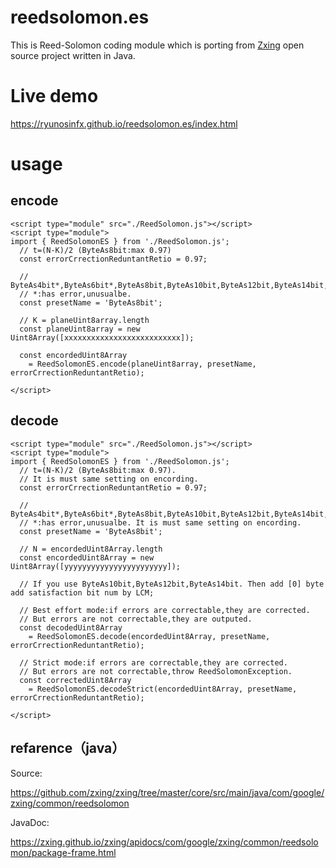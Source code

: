 # reedsolomon.es
This is Reed-Solomon coding module which is porting from [Zxing](https://github.com/zxing/zxing) open source project written in Java. 


# Live demo

https://ryunosinfx.github.io/reedsolomon.es/index.html

# usage

## encode 
```EJS
<script type="module" src="./ReedSolomon.js"></script>
<script type="module">
import { ReedSolomonES } from './ReedSolomon.js';
  // t=(N-K)/2 (ByteAs8bit:max 0.97)
  const errorCrrectionReduntantRetio = 0.97;
  
  // ByteAs4bit*,ByteAs6bit*,ByteAs8bit,ByteAs10bit,ByteAs12bit,ByteAs14bit,ByteAs16bit*,QR_CODE_FIELD_256
  // *:has error,unusualbe.
  const presetName = 'ByteAs8bit';
  
  // K = planeUint8array.length
  const planeUint8array = new Uint8Array([xxxxxxxxxxxxxxxxxxxxxxxxxx]);
  
  const encordedUint8Array 
    = ReedSolomonES.encode(planeUint8array, presetName, errorCrrectionReduntantRetio);
      
</script>
```
## decode 
```EJS
<script type="module" src="./ReedSolomon.js"></script>
<script type="module">
import { ReedSolomonES } from './ReedSolomon.js';
  // t=(N-K)/2 (ByteAs8bit:max 0.97).
  // It is must same setting on encording.
  const errorCrrectionReduntantRetio = 0.97;
  
  // ByteAs4bit*,ByteAs6bit*,ByteAs8bit,ByteAs10bit,ByteAs12bit,ByteAs14bit,ByteAs16bit*,QR_CODE_FIELD_256
  // *:has error,unusualbe. It is must same setting on encording.
  const presetName = 'ByteAs8bit';
  
  // N = encordedUint8Array.length
  const encordedUint8Array = new Uint8Array([yyyyyyyyyyyyyyyyyyyyyyy]); 
   
  // If you use ByteAs10bit,ByteAs12bit,ByteAs14bit. Then add [0] byte add satisfaction bit num by LCM;
  
  // Best effort mode:if errors are correctable,they are corrected.
  // But errors are not correctable,they are outputed.
  const decodedUint8Array 
    = ReedSolomonES.decode(encordedUint8Array, presetName, errorCrrectionReduntantRetio);
  
  // Strict mode:if errors are correctable,they are corrected.
  // But errors are not correctable,throw ReedSolomonException.
  const correctedUint8Array 
    = ReedSolomonES.decodeStrict(encordedUint8Array, presetName, errorCrrectionReduntantRetio);

</script>
```

## refarence（java）
Source:

https://github.com/zxing/zxing/tree/master/core/src/main/java/com/google/zxing/common/reedsolomon

JavaDoc:

https://zxing.github.io/zxing/apidocs/com/google/zxing/common/reedsolomon/package-frame.html


